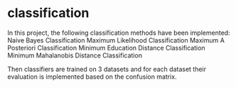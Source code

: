 # classification
In this project, the following classification methods have been implemented:
  Naive Bayes Classification
  Maximum Likelihood Classification
  Maximum A Posteriori Classification
  Minimum Education Distance Classification
  Minimum Mahalanobis Distance Classification

Then classifiers are trained on 3 datasets and for each dataset their evaluation is implemented based on the confusion matrix.
